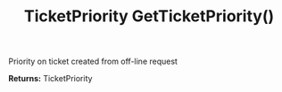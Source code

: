 ﻿---
uid: crmscript_ref_NSChatTopicEntity_GetTicketPriority
title: TicketPriority GetTicketPriority()
intellisense: NSChatTopicEntity.GetTicketPriority
keywords: NSChatTopicEntity, GetTicketPriority
so.topic: reference
---

Priority on ticket created from off-line request

**Returns:** TicketPriority


